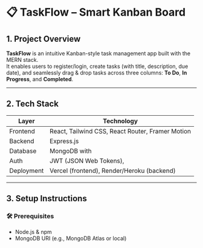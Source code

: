 # 📋 TaskFlow – Smart Kanban Board

## 1. Project Overview
**TaskFlow** is an intuitive Kanban-style task management app built with the MERN stack.  
It enables users to register/login, create tasks (with title, description, due date), and seamlessly drag & drop tasks across three columns: **To Do**, **In Progress**, and **Completed**.

---

## 2. Tech Stack

| Layer       | Technology                                      |
|------------|--------------------------------------------------|
| Frontend    | React, Tailwind CSS, React Router, Framer Motion |
| Backend     |  Express.js                             |
| Database    | MongoDB with                            |
| Auth        | JWT (JSON Web Tokens),                  |
| Deployment  | Vercel (frontend), Render/Heroku (backend)      |

---

## 3. Setup Instructions

### 🛠 Prerequisites
- Node.js & npm
- MongoDB URI (e.g., MongoDB Atlas or local)

